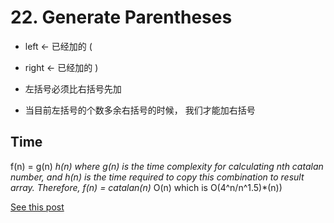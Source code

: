 # 22. Generate Parentheses

- left <- 已经加的 (

- right <- 已经加的 )

- 左括号必须比右括号先加

- 当目前左括号的个数多余右括号的时候， 我们才能加右括号

## Time

f(n) = g(n) *h(n) where g(n) is the time complexity for calculating nth catalan number, and h(n) is the time required to copy this combination to result array.
Therefore, f(n) = catalan(n)* O(n) which is O(4^n/n^1.5)*(n))

[See this post](https://leetcode.com/problems/generate-parentheses/discuss/10099/Time-complexity-to-generate-all-combinations-of-well-formed-parentheses.)
